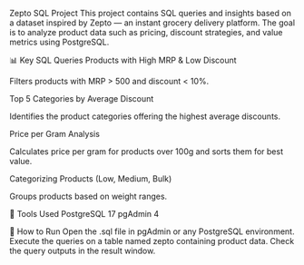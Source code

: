 Zepto SQL Project
This project contains SQL queries and insights based on a dataset inspired by Zepto — an instant grocery delivery platform. The goal is to analyze product data such as pricing, discount strategies, and value metrics using PostgreSQL.

📊 Key SQL Queries
Products with High MRP & Low Discount

Filters products with MRP > 500 and discount < 10%.

Top 5 Categories by Average Discount

Identifies the product categories offering the highest average discounts.

Price per Gram Analysis

Calculates price per gram for products over 100g and sorts them for best value.

Categorizing Products (Low, Medium, Bulk)

Groups products based on weight ranges.


🧰 Tools Used
PostgreSQL 17
pgAdmin 4

📌 How to Run
Open the .sql file in pgAdmin or any PostgreSQL environment.
Execute the queries on a table named zepto containing product data.
Check the query outputs in the result window.



